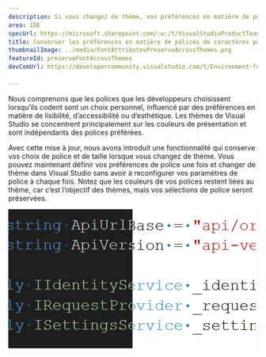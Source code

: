 ```yaml
---
description: Si vous changez de thème, vos préférences en matière de police et de taille de police seront conservées.
area: IDE
specUrl: https://microsoft.sharepoint.com/:w:/t/VisualStudioProductTeam/EdXTo_GWzBpIrDv7ZyGrhKcB3arasI3DbQjrMXGs8StHtQ?e=8sPGnd
title: Conserver les préférences en matière de polices de caractères pour tous les thèmes
thumbnailImage: ../media/FontAttributesPreserveAcrossThemes.png
featureId: preserveFontAcrossThemes
devComUrl: https://developercommunity.visualstudio.com/t/Environment-font-and-font-size-is-associ/10143502?q=font+theme&fTime=allTime

---
```



Nous comprenons que les polices que les développeurs choisissent lorsqu’ils codent sont un choix personnel, influencé par des préférences en matière de lisibilité, d’accessibilité ou d’esthétique. Les thèmes de Visual Studio se concentrent principalement sur les couleurs de présentation et sont indépendants des polices préférées.

Avec cette mise à jour, nous avons introduit une fonctionnalité qui conserve vos choix de police et de taille lorsque vous changez de thème. Vous pouvez maintenant définir vos préférences de police une fois et changer de thème dans Visual Studio sans avoir à reconfigurer vos paramètres de police à chaque fois. Notez que les couleurs de vos polices restent liées au thème, car c’est l’objectif des thèmes, mais vos sélections de police seront préservées.

![L’éditeur Visual Studio montrant le même morceau de code utilisant la même police, mais une moitié du code est en thème sombre et l’autre en thème clair.](../media/FontAttributesPreserveAcrossThemes.png)

